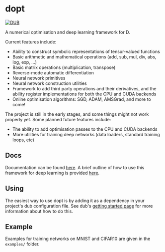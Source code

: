 dopt
====

[![DUB](https://img.shields.io/dub/v/dopt.svg)]()

A numerical optimisation and deep learning framework for D.

Current features include:

* Ability to construct symbolic representations of tensor-valued functions
* Basic arithmetic and mathematical operations (add, sub, mul, div, abs, log, exp, ...)
* Basic matrix operations (multiplication, transpose)
* Reverse-mode automatic differentiation
* Neural network primitives
* Neural network construction utilities
* Framework to add third party operations and their derivatives, and the ability register implementations for both the CPU and CUDA backends
* Online optimisation algorithms: SGD, ADAM, AMSGrad, and more to come!

The project is still in the early stages, and some things might not work properly yet. Some planned future features include:

* The ability to add optimisation passes to the CPU and CUDA backends
* More utilities for training deep networks (data loaders, standard training loops, etc)

Docs
----

Documentation can be found [here](https://henrygouk.github.io/dopt/). A brief outline of how to use this framework for deep learning is provided [here](https://henrygouk.github.io/dopt/dopt/nnet.html).

Using
-----

The easiest way to use dopt is by adding it as a dependency in your project's dub configuration file. See dub's [getting started page](http://code.dlang.org/getting_started) for more information about how to do this.

Example
-------

Examples for training networks on MNIST and CIFAR10 are given in the `examples/` folder.